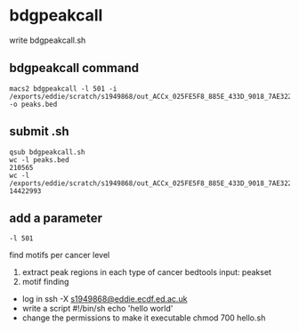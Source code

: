 # bdgpeakcall
write bdgpeakcall.sh
## bdgpeakcall command
```
macs2 bdgpeakcall -l 501 -i /exports/eddie/scratch/s1949868/out_ACCx_025FE5F8_885E_433D_9018_7AE322A92285_X034_S09_L133_B1_T1_PMRG.insertions.bg -o peaks.bed
```
## submit .sh
```
qsub bdgpeakcall.sh
wc -l peaks.bed
210565
wc -l /exports/eddie/scratch/s1949868/out_ACCx_025FE5F8_885E_433D_9018_7AE322A92285_X034_S09_L133_B1_T1_PMRG.insertions.bg
14422993
```
## add a parameter
```
-l 501
```

find motifs per cancer level
1. extract peak regions in each type of cancer
bedtools
input: peakset
3. motif finding



- log in
ssh -X s1949868@eddie.ecdf.ed.ac.uk
- write a script
#!/bin/sh
echo 'hello world'
- change the permissions to make it executable
chmod 700 hello.sh


<!--stackedit_data:
eyJoaXN0b3J5IjpbNDQ5MTYyMjk5LC00NTIzMDk0NjAsMTI5ND
QzOTA4MCwtNDIzNDA5MTQ1LC0yMTA5OTY1NjI3LC0xNjQwMDY4
NzczLC0yMTA4MTA4MDU5LC0yMDg4NzQ2NjEyXX0=
-->